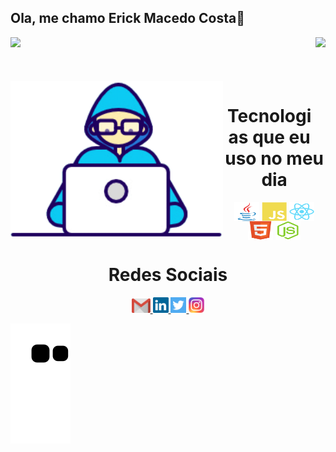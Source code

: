 ## Ola, me chamo Erick Macedo Costa👋

<div>
  <img  height="180em" src="https://github-readme-stats.vercel.app/api?username=Erick-Macedo-Costa&show_icons=true&theme=algolia&include_all_commits=true&count_private=true"/>
   <img align="right" height="175em" src="https://github-readme-stats.vercel.app/api/top-langs/?username=Erick-Macedo-Costa&layout=compact&langs_count=16&theme=algolia"/>
</div>
<br>
<br>
<div  align="center"> 
  <div style="display: inline_block"><br>
    <img align="left" height="250" alt="coding-time" src="Developer.gif">
    <h1 align="center">Tecnologias que eu uso no meu dia</h1>
     <img align="center" height="30" width="40" alt="java-icon" src="https://raw.githubusercontent.com/devicons/devicon/master/icons/java/java-original.svg">
    <img align="center" height="30" width="40" alt="js-icon"  src="https://raw.githubusercontent.com/devicons/devicon/master/icons/javascript/javascript-plain.svg">
    <img align="center" height="30" width="40" alt="react-icon" src="https://raw.githubusercontent.com/devicons/devicon/master/icons/react/react-original.svg">
    <img align="center" height="30" width="40" alt="html-icon" src="https://raw.githubusercontent.com/devicons/devicon/master/icons/html5/html5-original.svg">
    <img align="center" height="30" width="40" alt="nodejs-icon" src="https://raw.githubusercontent.com/devicons/devicon/master/icons/nodejs/nodejs-original.svg">
   </div>  
    
    
  
  <h1 align="center">Redes Sociais</h1>
    <a href = "mailto: work.erickpart28@gmail.com">
      <img width="30" src="gmail.svg">
    </a>
    <a href = "https://www.linkedin.com/in/erick-macedo-2b5221208/">
      <img width="25" src="linkedin.svg">
    </a>
    <a href = "https://twitter.com/ErickM20_/">
      <img width="25" src="twitter.png" height="25.1" >
    </a>
    <a href = "https://www.instagram.com/erickmacedo_/">
      <img width="25" src="instagram.png">
    </a>
</div>
  
![Snake animation](https://github.com/Erick-Macedo-Costa/Erick-Macedo-Costa/blob/output/github-contribution-grid-snake.svg)
